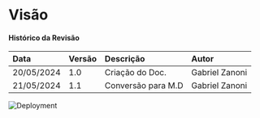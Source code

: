 # Visão

#### Histórico da Revisão
| Data   | Versão       | Descrição  |  Autor  |
| :---------- | :--------- | :-------------------------------- | :-------------------------------- |
| 20/05/2024 | 1.0 | Criação do Doc.| Gabriel Zanoni |
| 21/05/2024 | 1.1 | Conversão para M.D| Gabriel Zanoni |


![Deployment](https://i.imgur.com/dor1N8o.png)